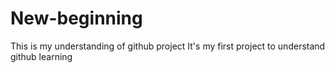 # New-beginning
This is my understanding of github project
It's my first project to understand github learning
